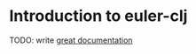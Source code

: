 # Introduction to euler-clj

TODO: write [great documentation](http://jacobian.org/writing/great-documentation/what-to-write/)
